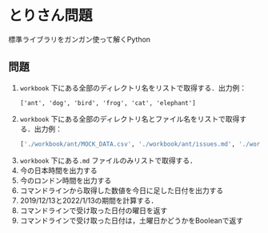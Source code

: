 # とりさん問題

標準ライブラリをガンガン使って解くPython

## 問題

1. `workbook` 下にある全部のディレクトリ名をリストで取得する．出力例：
	```
	['ant', 'dog', 'bird', 'frog', 'cat', 'elephant']
	```
1. `workbook` 下にある全部のディレクトリ名とファイル名をリストで取得する．出力例：
	```python
	['./workbook/ant/MOCK_DATA.csv', './workbook/ant/issues.md', './workbook/ant/try_0.py', './workbook/dog/issues.md',....]
	```
1. `workbook` 下にある`.md` ファイルのみリストで取得する．
1. 今の日本時間を出力する
1. 今のロンドン時間を出力する
1. コマンドラインから取得した数値を今日に足した日付を出力する
1. 2019/12/13と2022/1/13の期間を計算する．
1. コマンドラインで受け取った日付の曜日を返す
1. コマンドラインで受け取った日付は，土曜日かどうかをBooleanで返す
